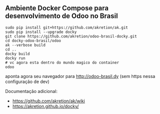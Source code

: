 ## Ambiente Docker Compose para desenvolvimento de Odoo no Brasil

```
sudo pip install git+https://github.com/akretion/ak.git
sudo pip install --upgrade docky
git clone https://github.com/akretion/odoo-brasil-docky.git
cd docky-odoo-brasil/odoo
ak --verbose build
cd ..
docky build
docky run
# vc agora esta dentro do mundo magico do container
odoo
```
aponta agora seu navegador para http://odoo-brasil.dy (sem https nessa configuração de dev)

Documentação adicional:

- https://github.com/akretion/ak/wiki
- https://akretion.github.io/docky/
